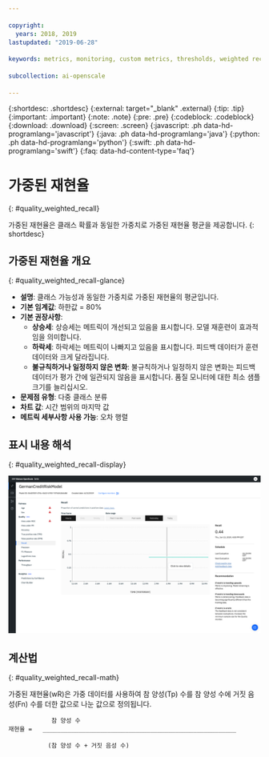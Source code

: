 ```yaml
---

copyright:
  years: 2018, 2019
lastupdated: "2019-06-28"

keywords: metrics, monitoring, custom metrics, thresholds, weighted recal

subcollection: ai-openscale

---
```


{:shortdesc: .shortdesc}
{:external: target="_blank" .external}
{:tip: .tip}
{:important: .important}
{:note: .note}
{:pre: .pre}
{:codeblock: .codeblock}
{:download: .download}
{:screen: .screen}
{:javascript: .ph data-hd-programlang='javascript'}
{:java: .ph data-hd-programlang='java'}
{:python: .ph data-hd-programlang='python'}
{:swift: .ph data-hd-programlang='swift'}
{:faq: data-hd-content-type='faq'}

# 가중된 재현율
{: #quality_weighted_recall}

가중된 재현율은 클래스 확률과 동일한 가중치로 가중된 재현율 평균을 제공합니다.
{: shortdesc}

## 가중된 재현율 개요
{: #quality_weighted_recall-glance}

- **설명**: 클래스 가능성과 동일한 가중치로 가중된 재현율의 평균입니다.
- **기본 임계값**: 하한값 = 80%
- **기본 권장사항**:
   - **상승세**: 상승세는 메트릭이 개선되고 있음을 표시합니다. 모델 재훈련이 효과적임을 의미합니다.
   - **하락세**: 하락세는 메트릭이 나빠지고 있음을 표시합니다. 피드백 데이터가 훈련 데이터와 크게 달라집니다.
   - **불규칙하거나 일정하지 않은 변화**: 불규칙하거나 일정하지 않은 변화는 피드백 데이터가 평가 간에 일관되지 않음을 표시합니다. 품질 모니터에 대한 최소 샘플 크기를 늘리십시오.
- **문제점 유형**: 다중 클래스 분류
- **차트 값**: 시간 범위의 마지막 값
- **메트릭 세부사항 사용 가능**: 오차 행렬

## 표시 내용 해석
{: #quality_weighted_recall-display}

![가중된 재현율 차트가 표시되어 있습니다.](images/quality-recall.png)

## 계산법
{: #quality_weighted_recall-math}

가중된 재현율(wR)은 가중 데이터를 사용하여 참 양성(Tp) 수를 참 양성 수에 거짓 음성(Fn) 수를 더한 값으로 나눈 값으로 정의됩니다. 

```
            참 양성 수
재현율 =   ______________________________________________________

           (참 양성 수 + 거짓 음성 수)
```
